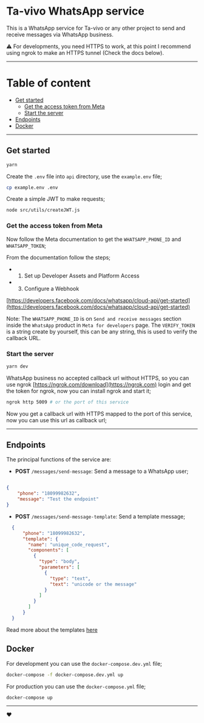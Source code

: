 # Ta-vivo WhatsApp service

This is a WhatsApp service for Ta-vivo or any other project to send and receive messages via WhatsApp business.

:warning: For developments, you need HTTPS to work, at this point I recommend using ngrok to make an HTTPS tunnel (Check the docs below).

---

# Table of content

  - [Get started](#get-started)
    - [Get the access token from Meta](#get-the-access-token-from-meta)
    - [Start the server](#start-the-server)
  - [Endpoints](#endpoints)
  - [Docker](#docker)

---

## Get started

```bash
yarn
```

Create the `.env` file into `api` directory, use the `example.env` file;

```bash
cp example.env .env
```

Create a simple JWT to make requests;

```bash
node src/utils/createJWT.js
```

### Get the access token from Meta

Now follow the Meta documentation to get the `WHATSAPP_PHONE_ID` and `WHATSAPP_TOKEN`;

From the documentation follow the steps;

- 1. Set up Developer Assets and Platform Access
- 3. Configure a Webhook

[https://developers.facebook.com/docs/whatsapp/cloud-api/get-started](https://developers.facebook.com/docs/whatsapp/cloud-api/get-started)


Note: The `WHATSAPP_PHONE_ID` is on `Send and receive messages` section inside the `WhatsApp` product in `Meta for developers` page. The `VERIFY_TOKEN` is a string create by yourself, this can be any string, this is used to verify the callback URL.

### Start the server

```bash
yarn dev
```

WhatsApp business no accepted callback url without HTTPS, so you can use ngrok [https://ngrok.com/download](https://ngrok.com) login and get the token for ngrok, now you can install ngrok and start it;

```bash
ngrok http 5009 # or the port of this service
```

Now you get a callback url with HTTPS mapped to the port of this service, now you can use this url as callback url;

---

## Endpoints

The principal functions of the service are:
- **POST** `/messages/send-message`: Send a message to a WhatsApp user;
  
```json

{
    "phone": "18099982632",
    "message": "Test the endpoint"
}
```

- **POST** `/messages/send-message-template`: Send a template message;

```json
  {
      "phone": "18099982632",
      "template": {
        "name": "unique_code_request",
        "components": [
          {
            "type": "body",
            "parameters": [
              {
                "type": "text",
                "text": "unicode or the message"
              }
            ]
          }
        ]
      }
  }
  ```
Read more about the templates [here](https://developers.facebook.com/docs/whatsapp/cloud-api/guides/send-message-templates#text-based)

## Docker

For development you can use the `docker-compose.dev.yml` file;

```bash
docker-compose -f docker-compose.dev.yml up
```

For production you can use the `docker-compose.yml` file;

```bash
docker-compose up
```

---
:heart: